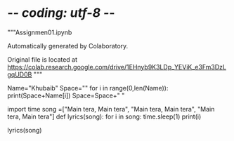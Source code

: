 



# -*- coding: utf-8 -*-
"""Assignmen01.ipynb

Automatically generated by Colaboratory.

Original file is located at
    https://colab.research.google.com/drive/1EHnyb9K3LDp_YEViK_e3Fm3DzLgqUD0B
"""

Name="Khubaib"
Space=""
for i in range(0,len(Name)):
    print(Space+Name[i])
    Space=Space+" "

import time
song =["Main tera, Main tera", "Main tera, Main tera", "Main tera, Main tera"] 
def lyrics(song):
  for i in song:
    time.sleep(1)
    print(i)

lyrics(song)





